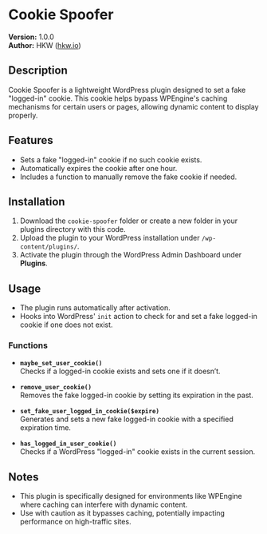 # Cookie Spoofer

**Version:** 1.0.0  
**Author:** HKW ([hkw.io](https://hkw.io))  

## Description

Cookie Spoofer is a lightweight WordPress plugin designed to set a fake "logged-in" cookie. This cookie helps bypass WPEngine's caching mechanisms for certain users or pages, allowing dynamic content to display properly.

## Features

- Sets a fake "logged-in" cookie if no such cookie exists.
- Automatically expires the cookie after one hour.
- Includes a function to manually remove the fake cookie if needed.

## Installation

1. Download the `cookie-spoofer` folder or create a new folder in your plugins directory with this code.
2. Upload the plugin to your WordPress installation under `/wp-content/plugins/`.
3. Activate the plugin through the WordPress Admin Dashboard under **Plugins**.

## Usage

- The plugin runs automatically after activation.
- Hooks into WordPress' `init` action to check for and set a fake logged-in cookie if one does not exist.

### Functions

- **`maybe_set_user_cookie()`**  
  Checks if a logged-in cookie exists and sets one if it doesn’t.
  
- **`remove_user_cookie()`**  
  Removes the fake logged-in cookie by setting its expiration in the past.

- **`set_fake_user_logged_in_cookie($expire)`**  
  Generates and sets a new fake logged-in cookie with a specified expiration time.

- **`has_logged_in_user_cookie()`**  
  Checks if a WordPress "logged-in" cookie exists in the current session.

## Notes

- This plugin is specifically designed for environments like WPEngine where caching can interfere with dynamic content.
- Use with caution as it bypasses caching, potentially impacting performance on high-traffic sites.

